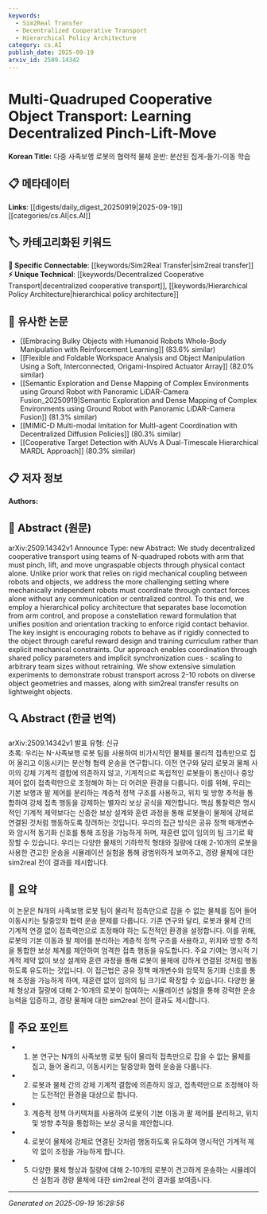 ```yaml
---
keywords:
  - Sim2Real Transfer
  - Decentralized Cooperative Transport
  - Hierarchical Policy Architecture
category: cs.AI
publish_date: 2025-09-19
arxiv_id: 2509.14342
---
```


<!-- KEYWORD_LINKING_METADATA:
{
  "processed_timestamp": "2025-09-22 21:32:57.879912",
  "vocabulary_version": "1.0",
  "selected_keywords": [
    "Sim2Real Transfer",
    "Decentralized Cooperative Transport",
    "Hierarchical Policy Architecture"
  ],
  "rejected_keywords": [
    "Constellation Reward Formulation"
  ],
  "similarity_scores": {
    "Sim2Real Transfer": 0.8,
    "Decentralized Cooperative Transport": 0.78,
    "Hierarchical Policy Architecture": 0.72
  },
  "extraction_method": "AI_prompt_based",
  "budget_applied": true
}
-->


# Multi-Quadruped Cooperative Object Transport: Learning Decentralized Pinch-Lift-Move

**Korean Title:** 다중 사족보행 로봇의 협력적 물체 운반: 분산된 집게-들기-이동 학습

## 📋 메타데이터

**Links**: [[digests/daily_digest_20250919|2025-09-19]]   [[categories/cs.AI|cs.AI]]

## 🏷️ 카테고리화된 키워드
**🔗 Specific Connectable**: [[keywords/Sim2Real Transfer|sim2real transfer]]
**⚡ Unique Technical**: [[keywords/Decentralized Cooperative Transport|decentralized cooperative transport]], [[keywords/Hierarchical Policy Architecture|hierarchical policy architecture]]

## 🔗 유사한 논문
- [[Embracing Bulky Objects with Humanoid Robots Whole-Body Manipulation with Reinforcement Learning]] (83.6% similar)
- [[Flexible and Foldable Workspace Analysis and Object Manipulation Using a Soft, Interconnected, Origami-Inspired Actuator Array]] (82.0% similar)
- [[Semantic Exploration and Dense Mapping of Complex Environments using Ground Robot with Panoramic LiDAR-Camera Fusion_20250919|Semantic Exploration and Dense Mapping of Complex Environments using Ground Robot with Panoramic LiDAR-Camera Fusion]] (81.3% similar)
- [[MIMIC-D Multi-modal Imitation for MultI-agent Coordination with Decentralized Diffusion Policies]] (80.3% similar)
- [[Cooperative Target Detection with AUVs A Dual-Timescale Hierarchical MARDL Approach]] (80.3% similar)

## 📋 저자 정보

**Authors:** 

## 📄 Abstract (원문)

arXiv:2509.14342v1 Announce Type: new 
Abstract: We study decentralized cooperative transport using teams of N-quadruped robots with arm that must pinch, lift, and move ungraspable objects through physical contact alone. Unlike prior work that relies on rigid mechanical coupling between robots and objects, we address the more challenging setting where mechanically independent robots must coordinate through contact forces alone without any communication or centralized control. To this end, we employ a hierarchical policy architecture that separates base locomotion from arm control, and propose a constellation reward formulation that unifies position and orientation tracking to enforce rigid contact behavior. The key insight is encouraging robots to behave as if rigidly connected to the object through careful reward design and training curriculum rather than explicit mechanical constraints. Our approach enables coordination through shared policy parameters and implicit synchronization cues - scaling to arbitrary team sizes without retraining. We show extensive simulation experiments to demonstrate robust transport across 2-10 robots on diverse object geometries and masses, along with sim2real transfer results on lightweight objects.

## 🔍 Abstract (한글 번역)

arXiv:2509.14342v1 발표 유형: 신규  
초록: 우리는 N-사족보행 로봇 팀을 사용하여 비가시적인 물체를 물리적 접촉만으로 집어 올리고 이동시키는 분산형 협력 운송을 연구합니다. 이전 연구와 달리 로봇과 물체 사이의 강체 기계적 결합에 의존하지 않고, 기계적으로 독립적인 로봇들이 통신이나 중앙 제어 없이 접촉력만으로 조정해야 하는 더 어려운 환경을 다룹니다. 이를 위해, 우리는 기본 보행과 팔 제어를 분리하는 계층적 정책 구조를 사용하고, 위치 및 방향 추적을 통합하여 강체 접촉 행동을 강제하는 별자리 보상 공식을 제안합니다. 핵심 통찰력은 명시적인 기계적 제약보다는 신중한 보상 설계와 훈련 과정을 통해 로봇들이 물체에 강체로 연결된 것처럼 행동하도록 장려하는 것입니다. 우리의 접근 방식은 공유 정책 매개변수와 암시적 동기화 신호를 통해 조정을 가능하게 하며, 재훈련 없이 임의의 팀 크기로 확장할 수 있습니다. 우리는 다양한 물체의 기하학적 형태와 질량에 대해 2-10개의 로봇을 사용한 견고한 운송을 시뮬레이션 실험을 통해 광범위하게 보여주고, 경량 물체에 대한 sim2real 전이 결과를 제시합니다.

## 📝 요약

이 논문은 N개의 사족보행 로봇 팀이 물리적 접촉만으로 잡을 수 없는 물체를 집어 들어 이동시키는 탈중앙화 협력 운송 문제를 다룹니다. 기존 연구와 달리, 로봇과 물체 간의 기계적 연결 없이 접촉력만으로 조정해야 하는 도전적인 환경을 설정합니다. 이를 위해, 로봇의 기본 이동과 팔 제어를 분리하는 계층적 정책 구조를 사용하고, 위치와 방향 추적을 통합한 보상 체계를 제안하여 엄격한 접촉 행동을 유도합니다. 주요 기여는 명시적 기계적 제약 없이 보상 설계와 훈련 과정을 통해 로봇이 물체에 강하게 연결된 것처럼 행동하도록 유도하는 것입니다. 이 접근법은 공유 정책 매개변수와 암묵적 동기화 신호를 통해 조정을 가능하게 하며, 재훈련 없이 임의의 팀 크기로 확장할 수 있습니다. 다양한 물체 형상과 질량에 대해 2-10개의 로봇이 참여하는 시뮬레이션 실험을 통해 강력한 운송 능력을 입증하고, 경량 물체에 대한 sim2real 전이 결과도 제시합니다.

## 🎯 주요 포인트

- 1. 본 연구는 N개의 사족보행 로봇 팀이 물리적 접촉만으로 잡을 수 없는 물체를 집고, 들어 올리고, 이동시키는 탈중앙화 협력 운송을 다룹니다.

- 2. 로봇과 물체 간의 강체 기계적 결합에 의존하지 않고, 접촉력만으로 조정해야 하는 도전적인 환경을 대상으로 합니다.

- 3. 계층적 정책 아키텍처를 사용하여 로봇의 기본 이동과 팔 제어를 분리하고, 위치 및 방향 추적을 통합하는 보상 공식을 제안합니다.

- 4. 로봇이 물체에 강체로 연결된 것처럼 행동하도록 유도하여 명시적인 기계적 제약 없이 조정을 가능하게 합니다.

- 5. 다양한 물체 형상과 질량에 대해 2-10개의 로봇이 견고하게 운송하는 시뮬레이션 실험과 경량 물체에 대한 sim2real 전이 결과를 보여줍니다.

---

*Generated on 2025-09-19 16:28:56*